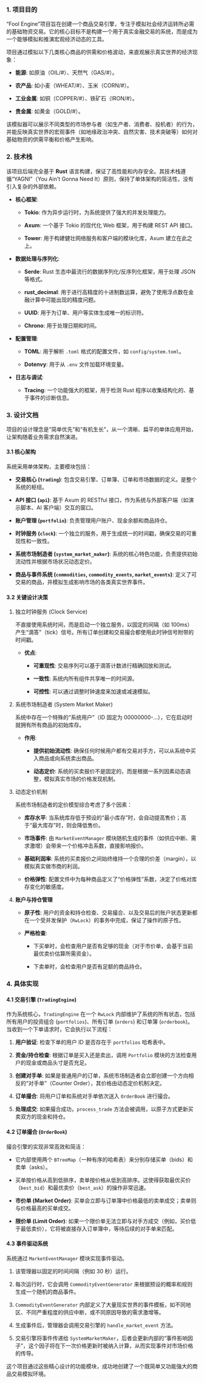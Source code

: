 ### 1. 项目目的

“Fool Engine”项目旨在创建一个商品交易引擎，专注于模拟社会经济运转所必需的基础物资交易。它的核心目标不是构建一个用于真实金融交易的系统，而是成为一个能够模拟和推演宏观经济动态的工具。

项目通过模拟以下几类核心商品的供需和价格波动，来直观展示真实世界的经济现象：

- **能源**: 如原油（OIL/#）、天然气（GAS/#）。
    
- **农产品**: 如小麦（WHEAT/#）、玉米（CORN/#）。
    
- **工业金属**: 如铜（COPPER/#）、铁矿石（IRON/#）。
    
- **贵金属**: 如黄金（GOLD/#）。
    

该模拟器可以展示不同类型的市场参与者（如生产者、消费者、投机者）的行为，并能反映真实世界的宏观事件（如地缘政治冲突、自然灾害、技术突破等）如何对基础物资的供需平衡和价格产生影响。

### 2. 技术栈

该项目后端完全基于 **Rust** 语言构建，保证了高性能和内存安全。其技术栈遵循“YAGNI”（You Ain't Gonna Need It）原则，保持了单体架构的简洁性，没有引入复杂的外部依赖。

- **核心框架**:
    
    - **Tokio**: 作为异步运行时，为系统提供了强大的并发处理能力。
        
    - **Axum**: 一个基于 Tokio 的现代化 Web 框架，用于构建 REST API 接口。
        
    - **Tower**: 用于构建健壮网络服务和客户端的模块化库，Axum 建立在此之上。
        
- **数据处理与序列化**:
    
    - **Serde**: Rust 生态中最流行的数据序列化/反序列化框架，用于处理 JSON 等格式。
        
    - **rust_decimal**: 用于进行高精度的十进制数运算，避免了使用浮点数在金融计算中可能出现的精度问题。
        
    - **UUID**: 用于为订单、用户等实体生成唯一的标识符。
        
    - **Chrono**: 用于处理日期和时间。
        
- **配置管理**:
    
    - **TOML**: 用于解析 `.toml` 格式的配置文件，如 `config/system.toml`。
        
    - **Dotenvy**: 用于从 `.env` 文件加载环境变量。
        
- **日志与调试**:
    
    - **Tracing**: 一个功能强大的框架，用于检测 Rust 程序以收集结构化的、基于事件的诊断信息。
        

### 3. 设计文档

项目的设计理念是“简单优先”和“有机生长”，从一个清晰、扁平的单体应用开始，让架构随着业务需求自然演进。

#### 3.1 核心架构

系统采用单体架构，主要模块包括：

- **交易核心 (`trading`)**: 包含交易引擎、订单簿、订单和市场数据的定义。是整个系统的枢纽。
    
- **API 接口 (`api`)**: 基于 Axum 的 RESTful 接口，作为系统与外部客户端（如演示脚本、AI 客户端）交互的窗口。
    
- **账户管理 (`portfolio`)**: 负责管理用户账户、现金余额和商品持仓。
    
- **时钟服务 (`clock`)**: 一个独立的服务，用于生成统一的时间戳，确保交易的可重现性和一致性。
    
- **系统市场制造者 (`system_market_maker`)**: 系统的核心特色功能，负责提供初始流动性并根据市场状况动态定价。
    
- **商品与事件系统 (`commodities`, `commodity_events`, `market_events`)**: 定义了可交易的商品，并模拟生成影响市场的各类真实世界事件。
    

#### 3.2 关键设计决策

1. 独立时钟服务 (Clock Service)
    
    不直接使用系统时间，而是启动一个独立服务，以固定的间隔（如 100ms）产生“滴答”（tick）信号。所有订单创建和交易撮合都使用此时钟信号附带的时间戳。
    
    - **优点**:
        
        - **可重现性**: 交易序列可以基于滴答计数进行精确回放和测试。
            
        - **一致性**: 系统内所有组件共享唯一的时间源。
            
        - **可控性**: 可以通过调整时钟速度来加速或减速模拟。
            
2. 系统市场制造者 (System Market Maker)
    
    系统中存在一个特殊的“系统用户”（ID 固定为 00000000-...），它在启动时就拥有所有商品的初始库存。
    
    - **作用**:
        
        - **提供初始流动性**: 确保任何时候用户都有交易对手方，可以从系统中买入商品或向系统卖出商品。
            
        - **动态定价**: 系统的买卖报价不是固定的，而是根据一系列因素动态调整，模拟真实市场的价格发现机制。
            
3. 动态定价机制
    
    系统市场制造者的定价模型综合考虑了多个因素：
    
    - **库存水平**: 当系统库存低于预设的“最小库存”时，会自动提高售价；高于“最大库存”时，则会降低售价。
        
    - **市场事件**: 由 `MarketEventManager` 模块随机生成的事件（如供应中断、需求激增）会带来一个价格冲击系数，直接影响报价。
        
    - **基础利润率**: 系统的买卖报价之间始终维持一个合理的价差（margin），以模拟真实做市商的利润。
        
    - **价格弹性**: 配置文件中为每种商品定义了“价格弹性”系数，决定了价格对库存变化的敏感度。
        
4. **账户与持仓管理**
    
    - **原子性**: 用户的资金和持仓检查、交易撮合、以及交易后的账户状态更新都在一个受并发保护（`RwLock`）的事务中完成，保证了操作的原子性。
        
    - **严格检查**:
        
        - 下买单时，会检查用户是否有足够的现金（对于市价单，会基于当前最优卖价估算所需资金）。
            
        - 下卖单时，会检查用户是否有足额的商品持仓。
            

### 4. 具体实现

#### 4.1 交易引擎 (`TradingEngine`)

作为系统核心，`TradingEngine` 在一个 `RwLock` 内部维护了系统的所有状态，包括所有用户的投资组合 (`portfolios`)、所有订单 (`orders`) 和订单簿 (`orderbook`)。当收到一个下单请求时，它会执行以下流程：

1. **用户验证**: 检查下单的用户 ID 是否存在于 `portfolios` 哈希表中。
    
2. **资金/持仓检查**: 根据订单是买入还是卖出，调用 `Portfolio` 模块的方法检查用户的现金或商品头寸是否充足。
    
3. **创建对手单**: 如果是普通用户的订单，系统市场制造者会立即创建一个方向相反的“对手单”（Counter Order），其价格由动态定价机制决定。
    
4. **订单撮合**: 将用户订单和系统对手单依次送入 `OrderBook` 进行撮合。
    
5. **处理成交**: 如果撮合成功，`process_trade` 方法会被调用，以原子方式更新买卖双方的现金和持仓。
    

#### 4.2 订单撮合 (`OrderBook`)

撮合引擎的实现非常高效和简洁：

- 它内部使用两个 `BTreeMap`（一种有序的哈希表）来分别存储买单（bids）和卖单（asks）。
    
- 买单按价格从高到低排序，卖单按价格从低到高排序。这使得获取最优买价（`best_bid`）和最优卖价（`best_ask`）的操作非常迅速。
    
- **市价单 (Market Order)**: 买单会立即与订单簿中价格最低的卖单成交；卖单则与价格最高的买单成交。
    
- **限价单 (Limit Order)**: 如果一个限价单无法立即与对手方成交（例如，买价低于最低卖价），它将被直接存入订单簿中，等待后续的对手单来匹配。
    

#### 4.3 事件驱动系统

系统通过 `MarketEventManager` 模块实现事件驱动。

1. 该管理器以固定的时间间隔（例如 30 秒）运行。
    
2. 每次运行时，它会调用 `CommodityEventGenerator` 来根据预设的概率和规则生成一个随机的商品事件。
    
3. `CommodityEventGenerator` 内部定义了大量现实世界的事件模板，如不同地区、不同严重程度的供应中断，或不同原因导致的需求激增等。
    
4. 生成事件后，管理器会调用交易引擎的 `handle_market_event` 方法。
    
5. 交易引擎将事件传递给 `SystemMarketMaker`，后者会更新内部的“事件影响因子”，这个因子将在下一次价格更新时被纳入计算，从而实现事件对市场价格的传导。
    

这个项目通过这些精心设计的功能模块，成功地创建了一个既简单又功能强大的商品交易模拟环境。